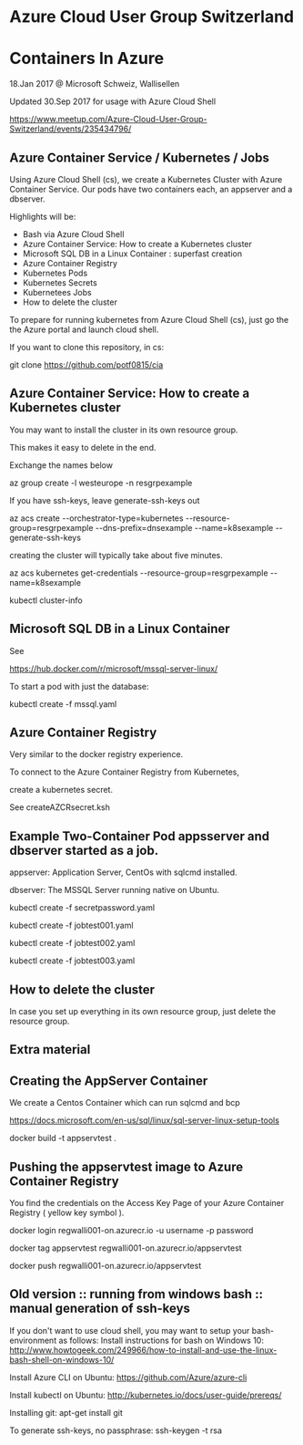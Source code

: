 # Azure Cloud User Group Switzerland
# Containers In Azure

18.Jan 2017 @ Microsoft Schweiz, Wallisellen

Updated 30.Sep 2017 for usage with Azure Cloud Shell

https://www.meetup.com/Azure-Cloud-User-Group-Switzerland/events/235434796/

## Azure Container Service / Kubernetes / Jobs

Using Azure Cloud Shell (cs), we create a Kubernetes Cluster with Azure Container Service. Our pods have two containers each, an appserver and a dbserver. 

Highlights will be:  
- Bash via Azure Cloud Shell
- Azure Container Service: How to create a Kubernetes cluster 
- Microsoft SQL DB in a Linux Container : superfast creation 
- Azure Container Registry 
- Kubernetes Pods 
- Kubernetes Secrets 
- Kubernetees Jobs 
- How to delete the cluster


To prepare for running kubernetes from Azure Cloud Shell (cs), just go the the Azure portal and launch cloud shell.

If you want to clone this repository, in cs:

git clone https://github.com/potf0815/cia

## Azure Container Service: How to create a Kubernetes cluster 

You may want to install the cluster in its own resource group.

This makes it easy to delete in the end.

Exchange the names below 



az group create -l westeurope -n resgrpexample

If you have ssh-keys, leave generate-ssh-keys out

az acs create --orchestrator-type=kubernetes --resource-group=resgrpexample --dns-prefix=dnsexample --name=k8sexample --generate-ssh-keys

creating the cluster will typically take about five minutes.

az acs kubernetes get-credentials  --resource-group=resgrpexample --name=k8sexample

kubectl cluster-info


## Microsoft SQL DB in a Linux Container 

See 

https://hub.docker.com/r/microsoft/mssql-server-linux/

To start a pod with just the database:

kubectl create -f mssql.yaml

## Azure Container Registry 

Very similar to the docker registry experience.

To connect to the Azure Container Registry from Kubernetes,

create a kubernetes secret.

See createAZCRsecret.ksh

## Example Two-Container Pod appsserver and dbserver started as a job.

appserver: Application Server, CentOs with sqlcmd installed.

dbserver: The MSSQL Server running native on Ubuntu.

kubectl create -f secretpassword.yaml

kubectl create -f jobtest001.yaml

kubectl create -f jobtest002.yaml

kubectl create -f jobtest003.yaml


## How to delete the cluster

In case you set up everything in its own resource group, just delete the resource group.
 
## Extra material
 
## Creating the AppServer Container

We create a Centos Container which can run sqlcmd and bcp

https://docs.microsoft.com/en-us/sql/linux/sql-server-linux-setup-tools

docker build -t appservtest .

## Pushing the appservtest image to Azure Container Registry

You find the credentials on the Access Key Page of your Azure Container Registry ( yellow key symbol ).

docker login regwalli001-on.azurecr.io -u username -p password

docker tag appservtest regwalli001-on.azurecr.io/appservtest

docker push regwalli001-on.azurecr.io/appservtest
 
 
 
 
 
 
 
 
 
 
 
 
## Old version :: running from windows bash :: manual generation of ssh-keys

If you don't want to use cloud shell, you may want to setup your bash-environment as follows:
Install instructions for bash on Windows 10:
http://www.howtogeek.com/249966/how-to-install-and-use-the-linux-bash-shell-on-windows-10/

Install Azure CLI on Ubuntu:
https://github.com/Azure/azure-cli

Install kubectl on Ubuntu:
http://kubernetes.io/docs/user-guide/prereqs/

Installing git:
apt-get install git
 
To generate ssh-keys, no passphrase:
ssh-keygen -t rsa
